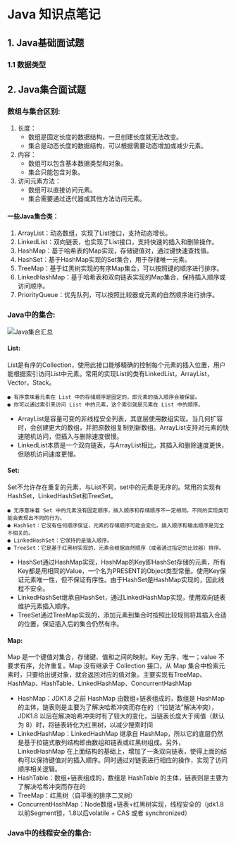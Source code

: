 # Java 知识点笔记

## 1. Java基础面试题

### 1.1 数据类型

## 2. Java集合面试题

### 数组与集合区别:

1. 长度：
   - 数组是固定长度的数据结构，一旦创建长度就无法改变。
   - 集合是动态长度的数据结构，可以根据需要动态增加或减少元素。
2. 内容：
   - 数组可以包含基本数据类型和对象。
   - 集合只能包含对象。
3. 访问元素方法：
   - 数组可以直接访问元素。
   - 集合需要通过迭代器或其他方法访问元素。

#### 一些Java集合类：

1. ArrayList：动态数组，实现了List接口，支持动态增长。
2. LinkedList：双向链表，也实现了List接口，支持快速的插入和删除操作。
3. HashMap：基于哈希表的Map实现，存储键值对，通过键快速查找值。
4. HashSet：基于HashMap实现的Set集合，用于存储唯一元素。
5. TreeMap：基于红黑树实现的有序Map集合，可以按照键的顺序进行排序。
6. LinkedHashMap：基于哈希表和双向链表实现的Map集合，保持插入顺序或访问顺序。
7. PriorityQueue：优先队列，可以按照比较器或元素的自然顺序进行排序。

### Java中的集合:

![Java集合汇总](Java集合汇总.webp)

#### List:

List是有序的Collection，使用此接口能够精确的控制每个元素的插入位置，用户能根据索引访问List中元素。常用的实现List的类有LinkedList，ArrayList，Vector，Stack。

    ● 有序意味着元素在 List 中的存储顺序是固定的，即元素的插入顺序会被保留。
    ● 你可以通过索引来访问 List 中的元素，这个索引就是元素在 List 中的顺序。

- ArrayList是容量可变的非线程安全列表，其底层使用数组实现。当几何扩容时，会创建更大的数组，并把原数组复制到新数组。ArrayList支持对元素的快速随机访问，但插入与删除速度很慢。
- LinkedList本质是一个双向链表，与ArrayList相比，其插入和删除速度更快，但随机访问速度更慢。

#### Set:

Set不允许存在重复的元素，与List不同，set中的元素是无序的。常用的实现有HashSet，LinkedHashSet和TreeSet。

    ● 无序意味着 Set 中的元素没有固定顺序，插入顺序和存储顺序不一定相同。不同的实现类可能会表现出不同的行为。
    ● HashSet：它没有任何顺序保证，元素的存储顺序可能会变化。插入顺序和输出顺序是完全不相关的。
    ● LinkedHashSet：它保持的是插入顺序。
    ● TreeSet：它是基于红黑树实现的，元素会根据自然顺序（或者通过指定的比较器）排序。

- HashSet通过HashMap实现，HashMap的Key即HashSet存储的元素，所有Key都是用相同的Value，一个名为PRESENT的Object类型常量。使用Key保证元素唯一性，但不保证有序性。由于HashSet是HashMap实现的，因此线程不安全。
- LinkedHashSet继承自HashSet，通过LinkedHashMap实现，使用双向链表维护元素插入顺序。
- TreeSet通过TreeMap实现的，添加元素到集合时按照比较规则将其插入合适的位置，保证插入后的集合仍然有序。

#### Map:

Map 是一个键值对集合，存储键、值和之间的映射。Key 无序，唯一；value 不要求有序，允许重复。Map 没有继承于 Collection 接口，从 Map 集合中检索元素时，只要给出键对象，就会返回对应的值对象。主要实现有TreeMap、HashMap、HashTable、LinkedHashMap、ConcurrentHashMap

- HashMap：JDK1.8 之前 HashMap 由数组+链表组成的，数组是 HashMap 的主体，链表则是主要为了解决哈希冲突而存在的（“拉链法”解决冲突），JDK1.8 以后在解决哈希冲突时有了较大的变化，当链表长度大于阈值（默认为 8）时，将链表转化为红黑树，以减少搜索时间
- LinkedHashMap：LinkedHashMap 继承自 HashMap，所以它的底层仍然是基于拉链式散列结构即由数组和链表或红黑树组成。另外，LinkedHashMap 在上面结构的基础上，增加了一条双向链表，使得上面的结构可以保持键值对的插入顺序。同时通过对链表进行相应的操作，实现了访问顺序相关逻辑。
- HashTable：数组+链表组成的，数组是 HashTable 的主体，链表则是主要为了解决哈希冲突而存在的
- TreeMap：红黑树（自平衡的排序二叉树）
- ConcurrentHashMap：Node数组+链表+红黑树实现，线程安全的（jdk1.8以前Segment锁，1.8以后volatile + CAS 或者 synchronized）

### Java中的线程安全的集合: